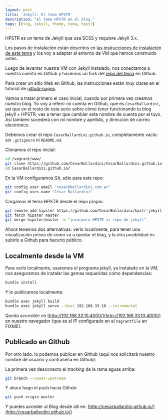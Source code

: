 ```yaml
---
layout: post
title: 'Jekyll: El tema HPSTR'
description: "El tema HPSTR en el blog."
tags: [blog, jekyll, theme, tema, hpstr]
---
```


HPSTR es un tema de Jekyll que usa SCSS y requiere Jekyll 3.x.

Los pasos de instalación están descritos en [las instrucciones de instalación de este tema](https://mmistakes.github.io/hpstr-jekyll-theme/theme-setup/) y los voy a adaptar al entorno de VM que hemos construido antes.

Luego de levantar nuestra VM con Jekyll instalado, nos conectamos a nuestra cuenta en Github y hacemos un fork del [repo del tema](https://github.com/mmistakes/hpstr-jekyll-theme/) en Github.

Para crear un sitio Web en Github, las instrucciones están muy claras en el tutorial de [github-pages](http://jmcglone.com/guides/github-pages/).

Vamos a tratar primero el caso inicial, cuando por primera vez creamos nuestro blog. Yo voy a referir mi cuenta en Github, que es ```CesarBallardini```, así que en el resto de esta serie sobre cómo tener funcionando tu blog jekyll + HPSTR, vas a tener que cambiar este nombre de cuenta por el tuyo. Así también sucederá con mi nombre y apellido, y dirección de correo electrónico.

Debemos crear el repo ```CesarBallardini.github.io```, completamente vacío: sin ```.gitignore``` ni ```README.md```.

Clonamos el repo inicial:

```bash
cd /vagrant/www/
git clone https://github.com/CesarBallardini/CesarBallardini.github.io
cd CesarBallardini.github.io/
```

En la VM configuramos Git, sólo para este repo:

```bash
git config user.email "cesar@ballardini.com.ar"
git config user.name "Cesar Ballardini"
```

Cargamos el tema HPSTR desde el repo propio:

```bash
git remote add hipster https://github.com/CesarBallardini/hpstr-jekyll-theme.git
git fetch hipster master
git merge hipster/master -m "incorporo HPSTR al repo de jekyll"
```

Ahora tenemos dos alternativas: verlo localmente, para tener una visualización previa de cómo va a quedar el blog, y la otra posibilidad es subirlo a Github para hacerlo público.

## Localmente desde la VM

Para verlo localmente, usaremos el programa jekyll, ya instalado en la VM, nos aseguramos de instalar las gemas requeridas como dependencias:

```bash
bundle install
```

Y lo publicamos localmente:
```bash
bundle exec jekyll build
bundle exec jekyll serve --host 192.168.33.10 --incremental
```
Queda accesible en [http://192.168.33.10:4000/](http://192.168.33.10:4000/) en nuestro navegador (que es el IP configurado en el ```Vagrantfile``` en FIXME).

## Publicado en Github

Por otro lado. lo podemos publicar en Github (aquí nos solicitará nuestro nombre de usuario y contraseña en Github):

La primera vez desconecto el _tracking_ de la rama aguas arriba:

```bash
git branch --unset-upstream
```
Y ahora hago el push hacia Github:

```bash
git push origin master
```

Y puedes acceder al Blog desde allí en: [http://cesarballardini.github.io/](http://cesarballardini.github.io/)
